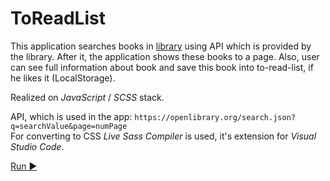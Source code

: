 # ToReadList
This application searches books in [library](https://openlibrary.org/) using API which is provided by the library. After it, the application shows these books to a page. Also, user can see full information about book and save this book into to-read-list, if he likes it (LocalStorage).

Realized on *JavaScript* / *SCSS* stack.

API, which is used in the app: `https://openlibrary.org/search.json?q=searchValue&page=numPage`    
For converting to CSS *Live Sass Compiler* is used, it's extension for *Visual Studio Code*.

[Run :arrow_forward:](https://akim-boyarin.github.io/ToReadList/)
